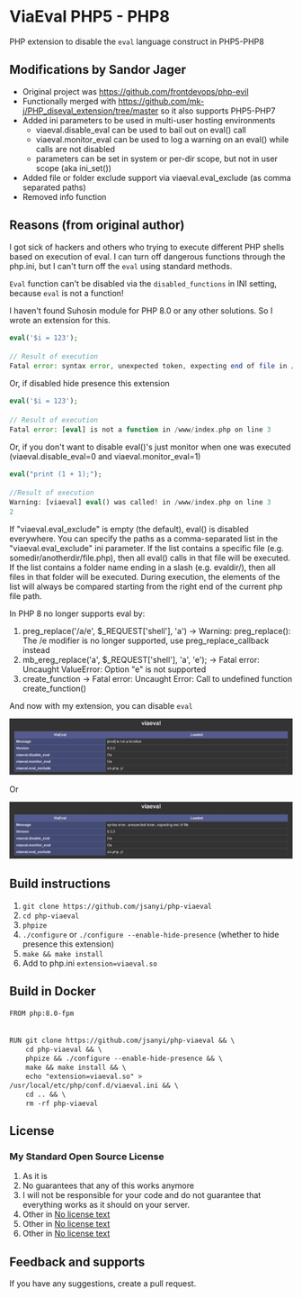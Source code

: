 # ViaEval PHP5 - PHP8
PHP extension to disable the `eval` language construct in PHP5-PHP8

## Modifications by Sandor Jager
- Original project was https://github.com/frontdevops/php-evil
- Functionally merged with https://github.com/mk-j/PHP_diseval_extension/tree/master so it also supports PHP5-PHP7
- Added ini parameters to be used in multi-user hosting environments
  - viaeval.disable_eval can be used to bail out on eval() call
  - viaeval.monitor_eval can be used to log a warning on an eval() while calls are not disabled
  - parameters can be set in system or per-dir scope, but not in user scope (aka ini_set())
- Added file or folder exclude support via viaeval.eval_exclude (as comma separated paths)
- Removed info function

## Reasons (from original author)
I got sick of hackers and others who trying to execute different PHP shells
based on execution of eval. I can turn off dangerous functions through the php.ini,
but I can't turn off the `eval` using standard methods.

`Eval` function can't be disabled via the `disabled_functions` in INI setting,
because `eval` is not a function!

I haven't found Suhosin module for PHP 8.0 or any other solutions.
So I wrote an extension for this.

```php
eval('$i = 123');

// Result of execution
Fatal error: syntax error, unexpected token, expecting end of file in /www/index.php on line 3
```

Or, if disabled hide presence this extension
```php
eval('$i = 123');

// Result of execution
Fatal error: [eval] is not a function in /www/index.php on line 3
```

Or, if you don't want to disable eval()'s just monitor when one was executed (viaeval.disable_eval=0 and viaeval.monitor_eval=1)
```php
eval("print (1 + 1);");

//Result of execution
Warning: [viaeval] eval() was called! in /www/index.php on line 3
2
```

If "viaeval.eval_exclude" is empty (the default), eval() is disabled everywhere.
You can specify the paths as a comma-separated list in the "viaeval.eval_exclude" ini parameter. If the list contains a specific file (e.g. somedir/anotherdir/file.php), then all eval() calls in that file will be executed. If the list contains a folder name ending in a slash (e.g. evaldir/), then all files in that folder will be executed.
During execution, the elements of the list will always be compared starting from the right end of the current php file path.

In PHP 8 no longer supports eval by:
1. preg_replace('/a/e', $_REQUEST['shell'], 'a') -> Warning: preg_replace(): The /e modifier is no longer supported, use preg_replace_callback instead
2. mb_ereg_replace('a', $_REQUEST['shell'], 'a', 'e'); -> Fatal error: Uncaught ValueError: Option "e" is not supported 
3. create_function -> Fatal error: Uncaught Error: Call to undefined function create_function()

And now with my extension, you can disable `eval`

![Disable eval in PHP8 Screenshot](https://raw.githubusercontent.com/jsanyi/php-viaeval/main/assets/img1.jpg)

Or

![Disable eval in PHP8 Screenshot](https://raw.githubusercontent.com/jsanyi/php-viaeval/main/assets/img2.jpg)


## Build instructions
1. `git clone https://github.com/jsanyi/php-viaeval`
2. `cd php-viaeval`
3. `phpize`
4. `./configure` or `./configure --enable-hide-presence` (whether to hide presence this extension)
5. `make && make install`
6. Add to php.ini `extension=viaeval.so`


## Build in Docker
```docker
FROM php:8.0-fpm


RUN git clone https://github.com/jsanyi/php-viaeval && \
    cd php-viaeval && \
    phpize && ./configure --enable-hide-presence && \
    make && make install && \
    echo "extension=viaeval.so" > /usr/local/etc/php/conf.d/viaeval.ini && \
    cd .. && \
    rm -rf php-viaeval

```


## License
### My Standard Open Source License
1. As it is
2. No guarantees that any of this works anymore
3. I will not be responsible for your code and do not guarantee
   that everything works as it should on your server.
4. Other in [No license text](https://github.com/frontdevops/php-evil/blob/main/LICENSE)
5. Other in [No license text](https://github.com/mk-j/PHP_diseval_extension/blob/master/LICENSE)
6. Other in [No license text](https://github.com/jsanyi/php-viaeval/blob/main/LICENSE)


## Feedback and supports
If you have any suggestions, create a pull request.

